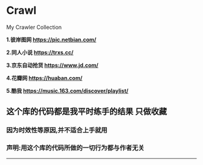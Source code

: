 # Crawl  
My Crawler Collection  

**1.彼岸图网 https://pic.netbian.com/**  

**2.同人小说 https://trxs.cc/**  

**3.京东自动抢货 https://www.jd.com/**  

**4.花瓣网 https://huaban.com/**  

**5.酷我 https://music.163.com/discover/playlist/**  

## 这个库的代码都是我平时练手的结果 只做收藏
### 因为时效性等原因,并不适合上手就用

### 声明:用这个库的代码所做的一切行为都与作者无关
________________________________________________
